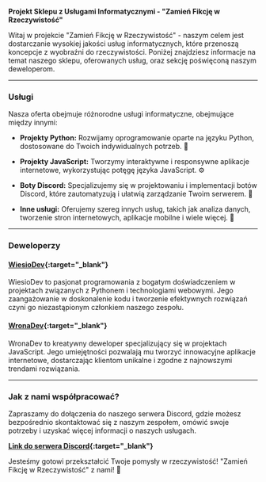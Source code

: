 **Projekt Sklepu z Usługami Informatycznymi - "Zamień Fikcję w Rzeczywistość"**

Witaj w projekcie "Zamień Fikcję w Rzeczywistość" - naszym celem jest dostarczanie wysokiej jakości usług informatycznych, które przenoszą koncepcje z wyobraźni do rzeczywistości. Poniżej znajdziesz informacje na temat naszego sklepu, oferowanych usług, oraz sekcję poświęconą naszym deweloperom.

---

### Usługi

Nasza oferta obejmuje różnorodne usługi informatyczne, obejmujące między innymi:

- **Projekty Python:** Rozwijamy oprogramowanie oparte na języku Python, dostosowane do Twoich indywidualnych potrzeb. 🐍

- **Projekty JavaScript:** Tworzymy interaktywne i responsywne aplikacje internetowe, wykorzystując potęgę języka JavaScript. ⚙️

- **Boty Discord:** Specjalizujemy się w projektowaniu i implementacji botów Discord, które zautomatyzują i ułatwią zarządzanie Twoim serwerem. 🤖

- **Inne usługi:** Oferujemy szereg innych usług, takich jak analiza danych, tworzenie stron internetowych, aplikacje mobilne i wiele więcej. 🚀

---

### Deweloperzy

#### [WiesioDev](https://github.com/wiesiowski){:target="_blank"}

WiesioDev to pasjonat programowania z bogatym doświadczeniem w projektach związanych z Pythonem i technologiami webowymi. Jego zaangażowanie w doskonalenie kodu i tworzenie efektywnych rozwiązań czyni go niezastąpionym członkiem naszego zespołu.

#### [WronaDev](https://github.com/WronaDEV){:target="_blank"}

WronaDev to kreatywny deweloper specjalizujący się w projektach JavaScript. Jego umiejętności pozwalają mu tworzyć innowacyjne aplikacje internetowe, dostarczając klientom unikalne i zgodne z najnowszymi trendami rozwiązania.

---

### Jak z nami współpracować?

Zapraszamy do dołączenia do naszego serwera Discord, gdzie możesz bezpośrednio skontaktować się z naszym zespołem, omówić swoje potrzeby i uzyskać więcej informacji o naszych usługach.

**[Link do serwera Discord](https://discord.gg/FwfXTq9Y){:target="_blank"}**

Jesteśmy gotowi przekształcić Twoje pomysły w rzeczywistość! "Zamień Fikcję w Rzeczywistość" z nami! 🚀
